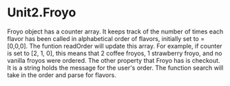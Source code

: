 # Unit2.Froyo

Froyo object has a counter array. It keeps track of the number of times each flavor has been called in alphabetical order of flavors, initially set to = [0,0,0]. The funtion readOrder will update this array.
For example, if counter is set to [2, 1, 0], this means that 2 coffee froyos, 1 strawberry froyo, and no vanilla froyos were ordered.
The other property that Froyo has is checkout. It is a string holds the message for the user's order. The function search will take in the order and parse for flavors.
